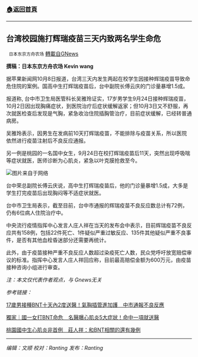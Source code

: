 ###  [:house:返回首頁](https://github.com/ourhimalayas/txt)
---


## 台湾校园施打辉瑞疫苗三天内致两名学生命危
` 日本东京方舟农场` [轉載自GNews](https://gnews.org/zh-hans/1581821/)

**撰稿：日本东京方舟农场 Kevin wang**

据苹果新闻网10月8日报道，台湾三天内发生两起在校学生因接种辉瑞疫苗导致命危住院的案例。国高中生打辉瑞疫苗后，台中副院长傅云庆的门诊量暴增1.5成。

报道称, 台中市卫生局医管科长吴雅玲证实，17岁男学生9月24日接种辉瑞疫苗，10月2日因出现胸痛症状，到医院治疗后症状缓解返家；但10月3日又不舒服，再次就医检查后发现是气胸，紧急收治住院插胸管治疗，目前症状缓解，已经转普通病房。

吴雅玲表示，因男生在发病前10天打辉瑞疫苗，不能排除与疫苗关系，所以医院依然进行疫苗注射后不良反应通报。

另一例是桃园的一名国中女生，9月24日在校打辉瑞疫苗后11天，突然出现呼吸喘等症状就医，医师诊断为心肌炎，紧急以叶克膜抢救至今。

![](https://assets.gnews.org/wp-content/uploads/2021/10/微信图片_20211008191329.png)图片来自于网络

台中荣总副院长傅云庆说，高中生打辉瑞疫苗后，他的门诊量暴增1.5成，大多是学生打完疫苗后出现胸闷等不适症状就医。

台中市卫生局表示，截至目前，台中市通报的辉瑞疫苗不良反应数总计有72例，仍有6位病人住院治疗中。

中央流行疫情指挥中心发言人庄人祥在当天的发布会中表示，目前辉瑞疫苗不良反应共有158例，包括22件死亡、1件疑似严重过敏反应、135件其他疑似严重不良事件，是否有其他血栓昏迷部分还需要再统计。

此外，由于疫苗接种严重不良反应人数超过染疫死亡人数，民众党呼吁放宽赔偿审议的标准。指挥中心发言人庄人祥回应称，目前最高赔偿金额为600万元，由疫苗接种咨询小组进行审查。

*注：本文仅代表作者观点，与 Gnews无关*

*参考链接：*

[17歲男接種BNT十天內2度送醫！氣胸插管進加護　中市通報不良反應](https://tw.appledaily.com/life/20211008/QXHJYX2YPNH27M2XM7P52DHEE4/)

[獨家｜國一女打BNT命危　名醫曝心肌炎5大症狀！命中一項就送醫](https://tw.appledaily.com/life/20211008/YWLM4XGERJCFZJPHRQU2RFFPDI/)

[桃園國中生心肌炎非首例　莊人祥：和BNT相關的還有幾例](https://tw.appledaily.com/life/20211008/2TQJRKZYLBES7J2KFBVZNBEQKM/)

* * *

*编辑：文顺 校对：Ranting 发布：Ranting*
